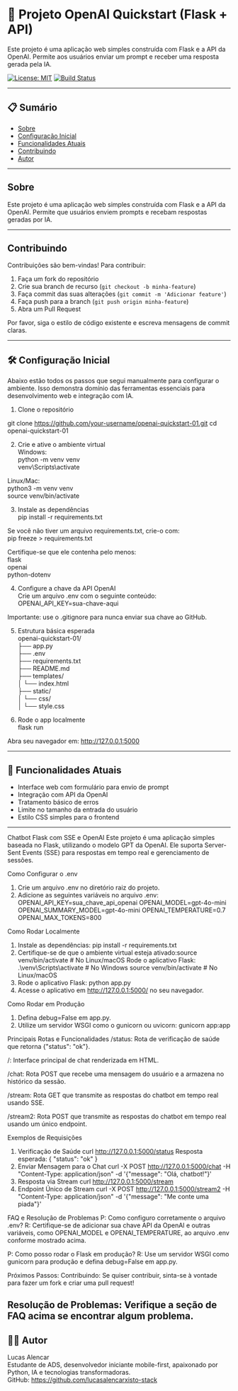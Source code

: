 # 🧠 Projeto OpenAI Quickstart (Flask + API)

Este projeto é uma aplicação web simples construída com Flask e a API da OpenAI. Permite aos usuários enviar um prompt e receber uma resposta gerada pela IA.


<!-- Badges -->
[![License: MIT](https://img.shields.io/badge/License-MIT-blue.svg)](LICENSE)
[![Build Status](https://img.shields.io/badge/build-passing-brightgreen.svg)](#)

---

## 📋 Sumário

- [Sobre](#sobre)  
- [Configuração Inicial](#configuração-inicial)  
- [Funcionalidades Atuais](#funcionalidades-atuais)  
- [Contribuindo](#contribuindo)  
- [Autor](#autor)  

---

## Sobre

Este projeto é uma aplicação web simples construída com Flask e a API da OpenAI. Permite que usuários enviem prompts e recebam respostas geradas por IA.

---

## Contribuindo

Contribuições são bem-vindas! Para contribuir:

1. Faça um fork do repositório  
2. Crie sua branch de recurso (`git checkout -b minha-feature`)  
3. Faça commit das suas alterações (`git commit -m 'Adicionar feature'`)  
4. Faça push para a branch (`git push origin minha-feature`)  
5. Abra um Pull Request  

Por favor, siga o estilo de código existente e escreva mensagens de commit claras.

---

## 🛠️ Configuração Inicial

Abaixo estão todos os passos que segui manualmente para configurar o ambiente. Isso demonstra domínio das ferramentas essenciais para desenvolvimento web e integração com IA.

1. Clone o repositório

git clone https://github.com/your-username/openai-quickstart-01.git
cd openai-quickstart-01

2. Crie e ative o ambiente virtual  
Windows:  
python -m venv venv  
venv\Scripts\activate  

Linux/Mac:  
python3 -m venv venv  
source venv/bin/activate  

3. Instale as dependências  
pip install -r requirements.txt  

Se você não tiver um arquivo requirements.txt, crie-o com:  
pip freeze > requirements.txt  

Certifique-se que ele contenha pelo menos:  
flask  
openai  
python-dotenv  

4. Configure a chave da API OpenAI  
Crie um arquivo .env com o seguinte conteúdo:  
OPENAI_API_KEY=sua-chave-aqui  

Importante: use o .gitignore para nunca enviar sua chave ao GitHub.

5. Estrutura básica esperada  
openai-quickstart-01/  
├── app.py  
├── .env  
├── requirements.txt  
├── README.md  
├── templates/  
│   └── index.html  
├── static/  
│   └── css/  
│       └── style.css  

6. Rode o app localmente  
flask run  

Abra seu navegador em: http://127.0.0.1:5000

---

## 📌 Funcionalidades Atuais

- Interface web com formulário para envio de prompt  
- Integração com API da OpenAI  
- Tratamento básico de erros  
- Limite no tamanho da entrada do usuário  
- Estilo CSS simples para o frontend  

---

Chatbot Flask com SSE e OpenAI
Este projeto é uma aplicação simples baseada no Flask, utilizando o modelo GPT da OpenAI. Ele suporta Server-Sent Events (SSE) para respostas em tempo real e gerenciamento de sessões.

Como Configurar o .env
1. Crie um arquivo .env no diretório raiz do projeto.
2. Adicione as seguintes variáveis no arquivo .env:
OPENAI_API_KEY=sua_chave_api_openai
OPENAI_MODEL=gpt-4o-mini
OPENAI_SUMMARY_MODEL=gpt-4o-mini
OPENAI_TEMPERATURE=0.7
OPENAI_MAX_TOKENS=800

Como Rodar Localmente
1. Instale as dependências:
pip install -r requirements.txt
2. Certifique-se de que o ambiente virtual esteja ativado:source venv/bin/activate  # No Linux/macOS
Rode o aplicativo Flask:
.\venv\Scripts\activate  # No Windows
source venv/bin/activate  # No Linux/macOS
3. Rode o aplicativo Flask:
python app.py
4. Acesse o aplicativo em http://127.0.0.1:5000/ no seu navegador.

Como Rodar em Produção
1. Defina debug=False em app.py.
2. Utilize um servidor WSGI como o gunicorn ou uvicorn:
gunicorn app:app

Principais Rotas e Funcionalidades
/status: Rota de verificação de saúde que retorna {"status": "ok"}.

/: Interface principal de chat renderizada em HTML.

/chat: Rota POST que recebe uma mensagem do usuário e a armazena no histórico da sessão.

/stream: Rota GET que transmite as respostas do chatbot em tempo real usando SSE.

/stream2: Rota POST que transmite as respostas do chatbot em tempo real usando um único endpoint.

Exemplos de Requisições
1. Verificação de Saúde
curl http://127.0.0.1:5000/status
Resposta esperada:
{
  "status": "ok"
}
2. Enviar Mensagem para o Chat
curl -X POST http://127.0.0.1:5000/chat -H "Content-Type: application/json" -d '{"message": "Olá, chatbot!"}'
3. Resposta via Stream
curl http://127.0.0.1:5000/stream
4. Endpoint Único de Stream
curl -X POST http://127.0.0.1:5000/stream2 -H "Content-Type: application/json" -d '{"message": "Me conte uma piada"}'

FAQ e Resolução de Problemas
P: Como configuro corretamente o arquivo .env?
R: Certifique-se de adicionar sua chave API da OpenAI e outras variáveis, como OPENAI_MODEL e OPENAI_TEMPERATURE, ao arquivo .env conforme mostrado acima.

P: Como posso rodar o Flask em produção?
R: Use um servidor WSGI como gunicorn para produção e defina debug=False em app.py.

Próximos Passos:
Contribuindo: Se quiser contribuir, sinta-se à vontade para fazer um fork e criar uma pull request!

Resolução de Problemas: Verifique a seção de FAQ acima se encontrar algum problema.
---

## 👨‍💻 Autor

Lucas Alencar  
Estudante de ADS, desenvolvedor iniciante mobile-first, apaixonado por Python, IA e tecnologias transformadoras.  
GitHub: https://github.com/lucasalencarxisto-stack
